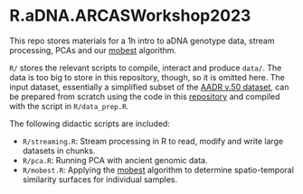 # R.aDNA.ARCASWorkshop2023

This repo stores materials for a 1h intro to aDNA genotype data, stream processing, PCAs and our [mobest](https://github.com/nevrome/mobest) algorithm.

`R/` stores the relevant scripts to compile, interact and produce `data/`. The data is too big to store in this repository, though, so it is omitted here. The input dataset, essentially a simplified subset of the [AADR v.50 dataset](https://reich.hms.harvard.edu/allen-ancient-dna-resource-aadr-downloadable-genotypes-present-day-and-ancient-dna-data), can be prepared from scratch using the code in this [repository](https://github.com/nevrome/mobest.analysis.2022) and compiled with the script in `R/data_prep.R`.

The following didactic scripts are included:

- `R/streaming.R`: Stream processing in R to read, modify and write large datasets in chunks.
- `R/pca.R`: Running PCA with ancient genomic data.
- `R/mobest.R`: Applying the [mobest](https://github.com/nevrome/mobest) algorithm to determine spatio-temporal similarity surfaces for individual samples.

